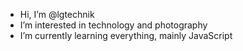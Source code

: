 - Hi, I’m @lgtechnik
- I’m interested in technology and photography
- I’m currently learning everything, mainly JavaScript
